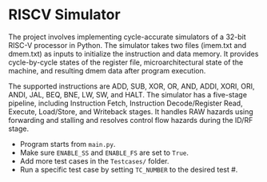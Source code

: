 # RISCV Simulator

The project involves implementing cycle-accurate simulators of a 32-bit RISC-V processor in Python. The simulator takes two files (imem.txt and dmem.txt) as inputs to initialize the instruction and data memory. It provides cycle-by-cycle states of the register file, microarchitectural state of the machine, and resulting dmem data after program execution.

The supported instructions are ADD, SUB, XOR, OR, AND, ADDI, XORI, ORI, ANDI, JAL, BEQ, BNE, LW, SW, and HALT. The simulator has a five-stage pipeline, including Instruction Fetch, Instruction Decode/Register Read, Execute, Load/Store, and Writeback stages. It handles RAW hazards using forwarding and stalling and resolves control flow hazards during the ID/RF stage.

- Program starts from `main.py`.
- Make sure `ENABLE_SS` and `ENABLE_FS` are set to `True`.
- Add more test cases in the `Testcases/` folder.
- Run a specific test case by setting `TC_NUMBER` to the desired test #.



